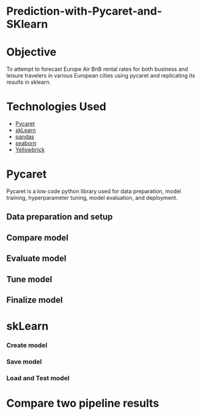 # Prediction-with-Pycaret-and-SKlearn

# Objective 
To attempt to forecast Europe Air BnB rental rates for both business and leisure travelers in various European cities using pycaret and replicating its results in sklearn.

# Technologies Used

* [Pycaret](https://pycaret.org/)
* [skLearn](https://scikit-learn.org/stable/index.html)
* [pandas](https://pandas.pydata.org/)
* [seaborn](https://scikit-learn.org/stable/index.html)
* [Yellowbrick](https://www.scikit-yb.org/en/latest/)

# Pycaret
Pycaret is a low code python library used for data preparation, model training, hyperparameter tuning, model evaluation, and deployment. 

## Data preparation and setup

## Compare model
## Evaluate model
## Tune model
## Finalize model

# skLearn

### Create model
### Save model 
### Load and Test model

# Compare two pipeline results
